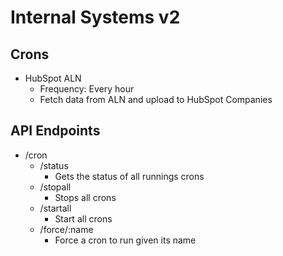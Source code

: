 # Internal Systems v2

## Crons

- HubSpot ALN
  - Frequency: Every hour
  - Fetch data from ALN and upload to HubSpot Companies

## API Endpoints

- /cron
  - /status
    - Gets the status of all runnings crons
  - /stopall
    - Stops all crons
  - /startall
    - Start all crons
  - /force/:name
    - Force a cron to run given its name
